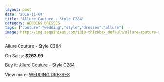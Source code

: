 ```yaml
---
layout: post
date: '2016-11-08'
title: "Allure Couture - Style C284"
category: WEDDING DRESSES
tags: ["couture","wedding","style","dresses","allure"]
image: http://img.sequinious.com/1310-thickbox_default/allure-couture-style-c284.jpg
---
```

Allure Couture - Style C284

On Sales: **$263.99**
<a href="https://www.sequinious.com/wedding-dresses/502-allure-couture-style-c284.html"><amp-img layout="responsive" width="600" height="600" src="//img.sequinious.com/1310-thickbox_default/allure-couture-style-c284.jpg" alt="Allure Couture - Style C284 0" /></a>
<a href="https://www.sequinious.com/wedding-dresses/502-allure-couture-style-c284.html"><amp-img layout="responsive" width="600" height="600" src="//img.sequinious.com/1311-thickbox_default/allure-couture-style-c284.jpg" alt="Allure Couture - Style C284 1" /></a>
<a href="https://www.sequinious.com/wedding-dresses/502-allure-couture-style-c284.html"><amp-img layout="responsive" width="600" height="600" src="//img.sequinious.com/1312-thickbox_default/allure-couture-style-c284.jpg" alt="Allure Couture - Style C284 2" /></a>
<a href="https://www.sequinious.com/wedding-dresses/502-allure-couture-style-c284.html"><amp-img layout="responsive" width="600" height="600" src="//img.sequinious.com/1313-thickbox_default/allure-couture-style-c284.jpg" alt="Allure Couture - Style C284 3" /></a>

Buy it: [Allure Couture - Style C284](https://www.sequinious.com/wedding-dresses/502-allure-couture-style-c284.html "Allure Couture - Style C284")

View more: [WEDDING DRESSES](https://www.sequinious.com/2-wedding-dresses "WEDDING DRESSES")